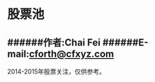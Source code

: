 股票池
==================


######作者:Chai Fei
######E-mail:cforth@cfxyz.com
------------------

2014-2015年股票关注，仅供参考。
